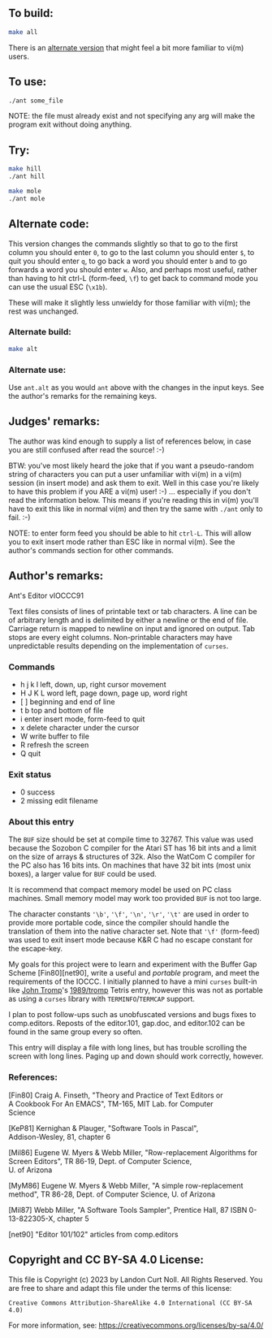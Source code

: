 ## To build:

```sh
make all
```

There is an [alternate version](#alternate-code) that might feel a bit more
familiar to vi(m) users.


## To use:

```sh
./ant some_file
```

NOTE: the file must already exist and not specifying any arg will make the
program exit without doing anything.


## Try:

```sh
make hill
./ant hill
```

```sh
make mole
./ant mole
```


## Alternate code:

This version changes the commands slightly so that to go to the first column you
should enter `0`, to go to the last column you should enter `$`, to quit you
should enter `q`, to go back a word you should enter `b` and to go forwards a
word you should enter `w`. Also, and perhaps most useful, rather than having to
hit ctrl-L (form-feed, `\f`) to get back to command mode you can use the usual
ESC (`\x1b`).

These will make it slightly less unwieldy for those familiar with vi(m); the
rest was unchanged.


### Alternate build:

```sh
make alt
```


### Alternate use:

Use `ant.alt` as you would `ant` above with the changes in the input keys. See
the author's remarks for the remaining keys.


## Judges' remarks:

The author was kind enough to supply a list of references below,
in case you are still confused after read the source!  :-)

BTW: you've most likely heard the joke that if you want a pseudo-random string
of characters you can put a user unfamiliar with vi(m) in a vi(m) session (in
insert mode) and ask them to exit. Well in this case you're likely to have this
problem if you ARE a vi(m) user! :-) ... especially if you don't read the
information below. This means if you're reading this in vi(m) you'll have to
exit this like in normal vi(m) and then try the same with `./ant` only to fail. :-)

NOTE: to enter form feed you should be able to hit `ctrl-L`. This will allow you
to exit insert mode rather than ESC like in normal vi(m). See the author's
commands section for other commands.


## Author's remarks:

Ant's Editor vIOCCC91

Text files consists of lines of printable text or tab characters.  A line can be
of arbitrary length and is delimited by either a newline or the end of file.
Carriage return is mapped to newline on input and ignored on output.  Tab stops
are every eight columns.  Non-printable characters may have unpredictable
results depending on the implementation of `curses`.


### Commands

-    h j k l	    left, down, up, right cursor movement
-    H J K L	    word left, page down, page up, word right
-    [ ]		    beginning and end of line
-    t b		    top and bottom of file
-    i		    enter insert mode, form-feed to quit
-    x		    delete character under the cursor
-    W		    write buffer to file
-    R		    refresh the screen
-    Q		    quit


### Exit status

-    0		    success
-    2		    missing edit filename


### About this entry

The `BUF` size should be set at compile time to 32767.  This value was used
because the Sozobon C compiler for the Atari ST has 16 bit ints and a limit on
the size of arrays & structures of 32k.  Also the WatCom C compiler for the PC
also has 16 bits ints.  On machines that have 32 bit ints (most unix boxes), a
larger value for `BUF` could be used.

It is recommend that compact memory model be used on PC class machines.  Small
memory model may work too provided `BUF` is not too large.

The character constants `'\b'`, `'\f'`, `'\n'`, `'\r'`, `'\t'` are used in order
to provide more portable code, since the compiler should handle the translation
of them into the native character set.  Note that `'\f'` (form-feed) was used to
exit insert mode because K&R C had no escape constant for the escape-key.

My goals for this project were to learn and experiment with the Buffer Gap
Scheme [Fin80][net90], write a useful and *portable* program, and meet the
requirements of the IOCCC.  I initially planned to have a mini `curses` built-in
like [John Tromp](../../authors.html#John_Tromp)'s
[1989/tromp](../../1989/tromp/index.html) Tetris entry,
however this was not as portable as using a `curses` library with
`TERMINFO`/`TERMCAP` support.

I plan to post follow-ups such as unobfuscated versions and bugs fixes to
comp.editors.  Reposts of the editor.101, gap.doc, and editor.102 can be found
in the same group every so often.

This entry will display a file with long lines, but has trouble scrolling the
screen with long lines.  Paging up and down should work correctly, however.


### References:

[Fin80]	Craig A. Finseth, "Theory and Practice of Text Editors or\
	A Cookbook For An EMACS", TM-165, MIT Lab. for Computer\
	Science

[KeP81]	Kernighan & Plauger, "Software Tools in Pascal",\
	Addison-Wesley, 81, chapter 6

[Mil86]	Eugene W. Myers & Webb Miller, "Row-replacement Algorithms
	for Screen Editors", TR 86-19, Dept. of Computer Science,\
	U. of Arizona

[MyM86]	Eugene W. Myers & Webb Miller, "A simple row-replacement\
	method", TR 86-28, Dept. of Computer Science, U. of Arizona

[Mil87]	Webb Miller, "A Software Tools Sampler", Prentice Hall, 87
	ISBN 0-13-822305-X, chapter 5

[net90]	"Editor 101/102" articles from comp.editors


## Copyright and CC BY-SA 4.0 License:

This file is Copyright (c) 2023 by Landon Curt Noll.  All Rights Reserved.
You are free to share and adapt this file under the terms of this license:

    Creative Commons Attribution-ShareAlike 4.0 International (CC BY-SA 4.0)

For more information, see: https://creativecommons.org/licenses/by-sa/4.0/

